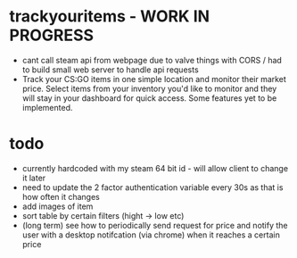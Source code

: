 # trackyouritems - WORK IN PROGRESS
- cant call steam api from webpage due to valve things with CORS / had to build small web server to handle api requests 
- Track your CS:GO items in one simple location and monitor their market price. Select items from your inventory you'd like to monitor and they will stay in your dashboard for quick access. Some features yet to be implemented.
# todo 
- currently hardcoded with my steam 64 bit id - will allow client to change it later
- need to update the 2 factor authentication variable every 30s as that is how often it changes
- add images of item
- sort table by certain filters (hight -> low etc)
- (long term) see how to periodically send request for price and notify the user with a desktop notifcation (via chrome) when it reaches a certain price


